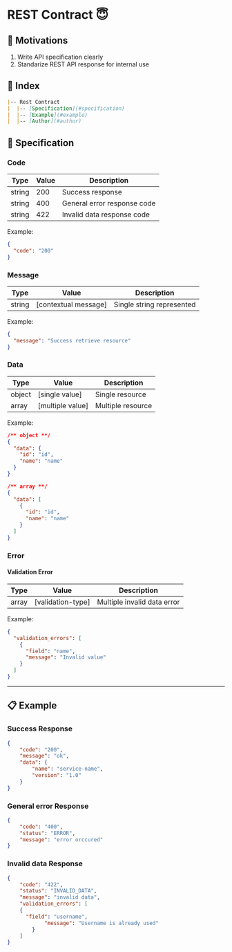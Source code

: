 # REST Contract 😇

🤩 Motivations
---
1. Write API specification clearly
2. Standarize REST API response for internal use 

🖖 Index
---
```md
|-- Rest Contract
|  |-- [Specification](#specification)
|  |-- [Example](#example)
|  |-- [Author](#author)
```

🧾 Specification
---
### Code
|Type|Value|Description  |
|--|--|--|
|string| 200 | Success response |
|string| 400 | General error response code |
|string| 422 | Invalid data response code |

Example:
```json
{
  "code": "200"
}
```

### Message
|Type|Value|Description  |
|--|--|--|
|string| [contextual message] | Single string represented |
Example:
```json
{
  "message": "Success retrieve resource"
}
```

### Data
|Type|Value|Description  |
|--|--|--|
|object| [single value] | Single resource |
|array| [multiple value] | Multiple resource |

Example:
```json
/** object **/
{
  "data": {
    "id": "id",
    "name": "name"
  }
}

/** array **/
{
  "data": [
    {
      "id": "id",
      "name": "name"
    }
  ]
}
```

### Error
#### Validation Error
|Type|Value|Description  |
|--|--|--|
|array| [validation-type] | Multiple invalid data error |

Example:
```json
{
  "validation_errors": [
    {
      "field": "name",
      "message": "Invalid value"
    }
  ]
}
```

---

📋 Example
---
### Success Response
```json
{
	"code": "200",
	"message": "ok",
	"data": {
		"name": "service-name",
		"version": "1.0"
	}
}
```

### General error Response
```json
{
	"code": "400",
	"status": "ERROR",
	"message": "error orccured"
}
```

### Invalid data Response
```json
{
	"code": "422",
	"status": "INVALID_DATA",
	"message": "invalid data",
	"validation_errors": [
    {
      "field": "username",
			"message": "Username is already used"
		}
	]
}
```
